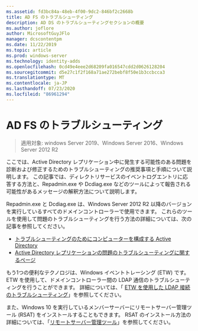 ```yaml
---
ms.assetid: fd3bc84a-48eb-4f00-9dc2-846bf2c2668b
title: AD FS のトラブルシューティング
description: AD DS のトラブルシューティングセクションの概要
ms.author: joflore
author: MicrosoftGuyJFlo
manager: dcscontentpm
ms.date: 11/22/2019
ms.topic: article
ms.prod: windows-server
ms.technology: identity-adds
ms.openlocfilehash: 0cd49e4eee2d68209fa016547cdd2d0626128204
ms.sourcegitcommit: d5e27c1f2f168a71ae272bebf8f50e1b3ccbcca3
ms.translationtype: MT
ms.contentlocale: ja-JP
ms.lasthandoff: 07/23/2020
ms.locfileid: "86961294"
---
```

# <a name="ad-ds-troubleshooting"></a>AD FS のトラブルシューティング

>適用対象: windows Server 2019、Windows Server 2016、Windows Server 2012 R2

ここでは、Active Directory レプリケーション中に発生する可能性のある問題を診断および修正するためのトラブルシューティングの推奨事項と手順について説明します。 この記事では、ディレクトリサービスのイベントログエントリに応答する方法と、Repadmin.exe や Dcdiag.exe などのツールによって報告される可能性があるメッセージの解釈方法について説明します。

Repadmin.exe と Dcdiag.exe は、Windows Server 2012 R2 以降のバージョンを実行しているすべてのドメインコントローラーで使用できます。 これらのツールを使用して問題のトラブルシューティングを行う方法の詳細については、次の記事を参照してください。

- [トラブルシューティングのためにコンピューターを構成する Active Directory](../manage/troubleshoot/Configuring-a-Computer-for-Troubleshooting.md)
- [Active Directory レプリケーションの問題のトラブルシューティングに関するページ](../manage/troubleshoot/Troubleshooting-Active-Directory-Replication-Problems.md)

もう1つの便利なテクノロジは、Windows イベントトレーシング (ETW) です。 ETW を使用して、ドメインコントローラー間の LDAP 通信のトラブルシューティングを行うことができます。 詳細については、「 [ETW を使用した LDAP 接続のトラブルシューティング](../manage/troubleshoot/troubleshoot-ldap-using-etw.md)」を参照してください。

また、Windows 10 を実行しているメンバーサーバーにリモートサーバー管理ツール (RSAT) をインストールすることもできます。 RSAT のインストール方法の詳細については、「[リモートサーバー管理ツール](../../../remote/remote-server-administration-tools.md)」を参照してください。

